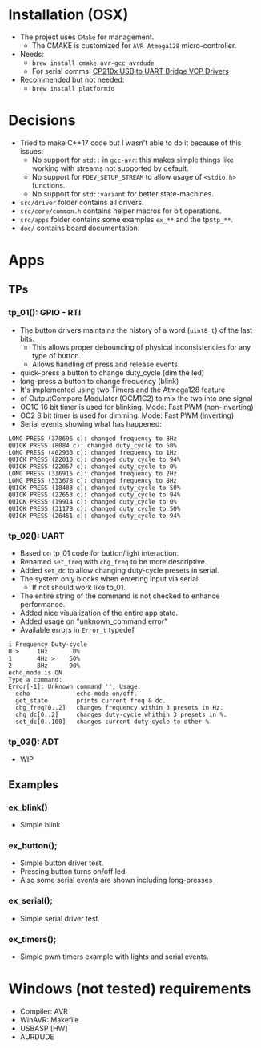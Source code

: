 # Installation (OSX)
* The project uses `CMake` for management.
    * The CMAKE is customized for `AVR Atmega128` micro-controller.
* Needs:
    * `brew install cmake avr-gcc avrdude`
    * For serial comms: [CP210x USB to UART Bridge VCP Drivers](https://www.silabs.com/products/development-tools/software/usb-to-uart-bridge-vcp-drivers)
* Recommended but not needed:
    * `brew install platformio`

# Decisions
* Tried to make C++17 code but I wasn't able to do it because of this issues:
    * No support for `std::` in `gcc-avr`: this makes simple things like working with streams not supported by default.
    * No support for `FDEV_SETUP_STREAM` to allow usage of `<stdio.h>` functions.
    * No support for `std::variant` for better state-machines.
* `src/driver` folder contains all drivers.
* `src/core/common.h` contains helper macros for bit operations.
* `src/apps` folder contains some examples `ex_**` and the tps`tp_**`.
* `doc/` contains board documentation.

# Apps
## TPs

### tp_01(): GPIO - RTI
 * The button drivers maintains the history of a word (`uint8_t`) of the last bits.
    * This allows proper debouncing of physical inconsistencies for any type of button.
    * Allows handling of press and release events.
 * quick-press a button to change duty_cycle (dim the led)
 * long-press a button to change frequency (blink)
 * It's implemented using two Timers and the Atmega128 feature
 * of OutputCompare Modulator (OCM1C2) to mix the two into one signal
 * OC1C 16 bit timer is used for blinking. Mode: Fast PWM (non-inverting)
 * OC2 8 bit timer is used for dimming. Mode: Fast PWM (inverting)
 * Serial events showing what has happened:
 ```shell script
LONG PRESS (378696 c): changed frequency to 8Hz
QUICK PRESS (8084 c): changed duty_cycle to 50%
LONG PRESS (402930 c): changed frequency to 1Hz
QUICK PRESS (22010 c): changed duty_cycle to 94%
QUICK PRESS (22057 c): changed duty_cycle to 0%
LONG PRESS (316915 c): changed frequency to 2Hz
LONG PRESS (333678 c): changed frequency to 8Hz
QUICK PRESS (18483 c): changed duty_cycle to 50%
QUICK PRESS (22653 c): changed duty_cycle to 94%
QUICK PRESS (19914 c): changed duty_cycle to 0%
QUICK PRESS (31178 c): changed duty_cycle to 50%
QUICK PRESS (26451 c): changed duty_cycle to 94%
```
 
### tp_02(): UART
 * Based on tp_01 code for button/light interaction.
 * Renamed `set_freq` with `chg_freq` to be more descriptive.
 * Added `set_dc` to allow changing duty-cycle presets in serial.
 * The system only blocks when entering input via serial.
    * If not should work like tp_01.
 * The entire string of the command is not checked to enhance performance.
 * Added nice visualization of the entire app state.
 * Added usage on "unknown_command error"
 * Available errors in `Error_t` typedef
```shell script
i Frequency	Duty-cycle
0 >     1Hz	      0%
1       4Hz	>    50%
2       8Hz	     90%
echo_mode is ON
Type a command:
Error[-1]: Unknown command '', Usage:
  echo             echo-mode on/off.
  get_state        prints current freq & dc.
  chg_freq[0..2]   changes frequency within 3 presets in Hz.
  chg_dc[0..2]     changes duty-cycle whithin 3 presets in %.
  set_dc[0..100]   changes current duty-cycle to other %.
```
### tp_03(): ADT
 * WIP

## Examples
### ex_blink()
* Simple blink

### ex_button();
* Simple button driver test.
* Pressing button turns on/off led
* Also some serial events are shown including long-presses

### ex_serial();
* Simple serial driver test.

### ex_timers();
* Simple pwm timers example with lights and serial events.


# Windows (not tested) requirements
- Compiler: AVR
- WinAVR: Makefile
- USBASP [HW]
- AURDUDE